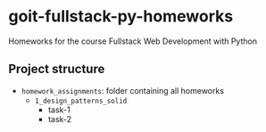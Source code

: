 # goit-fullstack-py-homeworks
Homeworks for the course Fullstack Web Development with Python

## Project structure
- `homework_assignments`: folder containing all homeworks
  - `1_design_patterns_solid`
    - task-1
    - task-2
